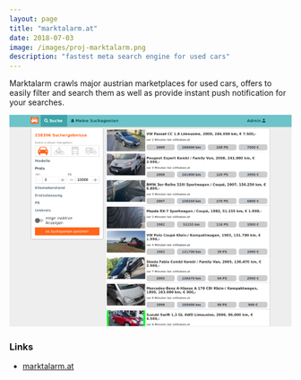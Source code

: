 ```yaml
---
layout: page
title: "marktalarm.at"
date: 2018-07-03
image: /images/proj-marktalarm.png
description: "fastest meta search engine for used cars"
---
```


Marktalarm crawls major austrian marketplaces for used cars, offers to easily filter and search them as well as provide instant push notification for your searches.

<div style="text-align: center">
  <a href="https://marktalarm.at">
    <img alt="" src="/images/proj-marktalarm.png" />
  </a>
</div>

### Links
* [marktalarm.at](https://www.marktalarm.at)
